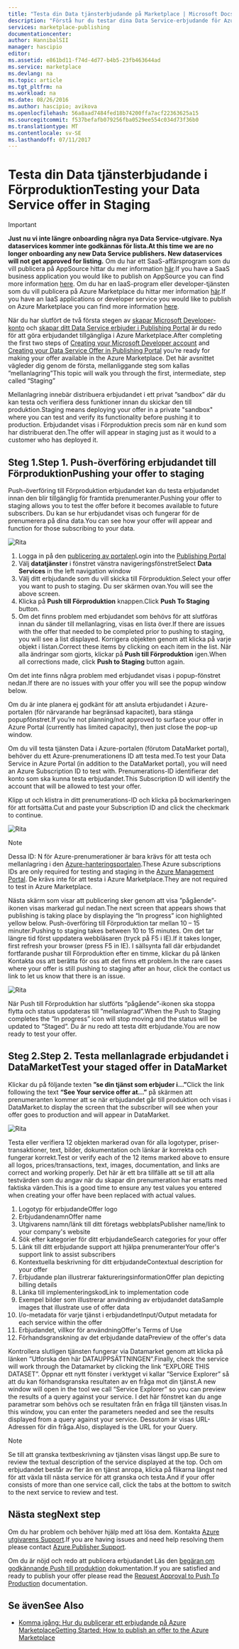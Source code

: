 ```yaml
---
title: "Testa din Data tjänsterbjudande på Marketplace | Microsoft Docs"
description: "Förstå hur du testar dina Data Service-erbjudande för Azure Marketplace."
services: marketplace-publishing
documentationcenter: 
author: HannibalSII
manager: hascipio
editor: 
ms.assetid: e861bd11-f74d-4d77-b4b5-23fb463644ad
ms.service: marketplace
ms.devlang: na
ms.topic: article
ms.tgt_pltfrm: na
ms.workload: na
ms.date: 08/26/2016
ms.author: hascipio; avikova
ms.openlocfilehash: 56a8aad7484fed18b74200ffa7acf22363625a15
ms.sourcegitcommit: f537befafb079256fba0529ee554c034d73f36b0
ms.translationtype: MT
ms.contentlocale: sv-SE
ms.lasthandoff: 07/11/2017
---
```

# <a name="testing-your-data-service-offer-in-staging"></a><span data-ttu-id="f8b7d-103">Testa din Data tjänsterbjudande i Förproduktion</span><span class="sxs-lookup"><span data-stu-id="f8b7d-103">Testing your Data Service offer in Staging</span></span>
> [!IMPORTANT]
> <span data-ttu-id="f8b7d-104">**Just nu vi inte längre onboarding några nya Data Service-utgivare. Nya dataservices kommer inte godkännas för lista.**</span><span class="sxs-lookup"><span data-stu-id="f8b7d-104">**At this time we are no longer onboarding any new Data Service publishers. New dataservices will not get approved for listing.**</span></span> <span data-ttu-id="f8b7d-105">Om du har ett SaaS-affärsprogram som du vill publicera på AppSource hittar du mer information [här](https://appsource.microsoft.com/partners).</span><span class="sxs-lookup"><span data-stu-id="f8b7d-105">If you have a SaaS business application you would like to publish on AppSource you can find more information [here](https://appsource.microsoft.com/partners).</span></span> <span data-ttu-id="f8b7d-106">Om du har en IaaS-program eller developer-tjänsten som du vill publicera på Azure Marketplace du hittar mer information [här](https://azure.microsoft.com/marketplace/programs/certified/).</span><span class="sxs-lookup"><span data-stu-id="f8b7d-106">If you have an IaaS applications or developer service you would like to publish on Azure Marketplace you can find more information [here](https://azure.microsoft.com/marketplace/programs/certified/).</span></span>
> 
> 

<span data-ttu-id="f8b7d-107">När du har slutfört de två första stegen av [skapar Microsoft Developer-konto](marketplace-publishing-accounts-creation-registration.md) och [skapar ditt Data Service erbjuder i Publishing Portal](marketplace-publishing-data-service-creation.md) är du redo för att göra erbjudandet tillgängliga i Azure Marketplace.</span><span class="sxs-lookup"><span data-stu-id="f8b7d-107">After completing the first two steps of [Creating your Microsoft Developer account](marketplace-publishing-accounts-creation-registration.md) and [Creating your Data Service Offer in Publishing Portal](marketplace-publishing-data-service-creation.md) you’re ready for making your offer available in the Azure Marketplace.</span></span> <span data-ttu-id="f8b7d-108">Det här avsnittet vägleder dig genom de första, mellanliggande steg som kallas ”mellanlagring”</span><span class="sxs-lookup"><span data-stu-id="f8b7d-108">This topic will walk you through the first, intermediate, step called “Staging”</span></span>

<span data-ttu-id="f8b7d-109">Mellanlagring innebär distribuera erbjudandet i ett privat ”sandbox” där du kan testa och verifiera dess funktioner innan du skickar den till produktion.</span><span class="sxs-lookup"><span data-stu-id="f8b7d-109">Staging means deploying your offer in a private "sandbox" where you can test and verify its functionality before pushing it to production.</span></span> <span data-ttu-id="f8b7d-110">Erbjudandet visas i Förproduktion precis som när en kund som har distribuerat den.</span><span class="sxs-lookup"><span data-stu-id="f8b7d-110">The offer will appear in staging just as it would to a customer who has deployed it.</span></span>

## <a name="step-1-pushing-your-offer-to-staging"></a><span data-ttu-id="f8b7d-111">Steg 1.</span><span class="sxs-lookup"><span data-stu-id="f8b7d-111">Step 1.</span></span> <span data-ttu-id="f8b7d-112">Push-överföring erbjudandet till Förproduktion</span><span class="sxs-lookup"><span data-stu-id="f8b7d-112">Pushing your offer to staging</span></span>
<span data-ttu-id="f8b7d-113">Push-överföring till Förproduktion erbjudandet kan du testa erbjudandet innan den blir tillgänglig för framtida prenumeranter.</span><span class="sxs-lookup"><span data-stu-id="f8b7d-113">Pushing your offer to staging allows you to test the offer before it becomes available to future subscribers.</span></span>  <span data-ttu-id="f8b7d-114">Du kan se hur erbjudandet visas och fungerar för de prenumerera på dina data.</span><span class="sxs-lookup"><span data-stu-id="f8b7d-114">You can see how your offer will appear and function for those subscribing to your data.</span></span>  

  ![Rita](media/marketplace-publishing-data-service-test-in-staging/step-1.1.png)

1. <span data-ttu-id="f8b7d-116">Logga in på den [publicering av portalen](https://publish.windowsazure.com)</span><span class="sxs-lookup"><span data-stu-id="f8b7d-116">Login into the [Publishing Portal](https://publish.windowsazure.com)</span></span>
2. <span data-ttu-id="f8b7d-117">Välj **datatjänster** i fönstret vänstra navigeringsfönstret</span><span class="sxs-lookup"><span data-stu-id="f8b7d-117">Select **Data Services** in the left navigation window</span></span>
3. <span data-ttu-id="f8b7d-118">Välj ditt erbjudande som du vill skicka till Förproduktion.</span><span class="sxs-lookup"><span data-stu-id="f8b7d-118">Select your offer you want to push to staging.</span></span> <span data-ttu-id="f8b7d-119">Du ser skärmen ovan.</span><span class="sxs-lookup"><span data-stu-id="f8b7d-119">You will see the above screen.</span></span>
4. <span data-ttu-id="f8b7d-120">Klicka på **Push till Förproduktion** knappen.</span><span class="sxs-lookup"><span data-stu-id="f8b7d-120">Click **Push To Staging** button.</span></span>  
5. <span data-ttu-id="f8b7d-121">Om det finns problem med erbjudandet som behövs för att slutföras innan du sänder till mellanlagring, visas en lista över.</span><span class="sxs-lookup"><span data-stu-id="f8b7d-121">If there are issues with the offer that needed to be completed prior to pushing to staging, you will see a list displayed.</span></span>  <span data-ttu-id="f8b7d-122">Korrigera objekten genom att klicka på varje objekt i listan.</span><span class="sxs-lookup"><span data-stu-id="f8b7d-122">Correct these items by clicking on each item in the list.</span></span> <span data-ttu-id="f8b7d-123">När alla ändringar som gjorts, klickar på **Push till Förproduktion** igen.</span><span class="sxs-lookup"><span data-stu-id="f8b7d-123">When all corrections made, click **Push to Staging** button again.</span></span>

<span data-ttu-id="f8b7d-124">Om det inte finns några problem med erbjudandet visas i popup-fönstret nedan.</span><span class="sxs-lookup"><span data-stu-id="f8b7d-124">If there are no issues with your offer you will see the popup window below.</span></span>  

<span data-ttu-id="f8b7d-125">Om du är inte planera ej godkänt för att ansluta erbjudandet i Azure-portalen (för närvarande har begränsad kapacitet), bara stänga popupfönstret.</span><span class="sxs-lookup"><span data-stu-id="f8b7d-125">If you’re not planning/not approved to surface your offer in Azure Portal (currently has limited capacity), then just close the pop-up window.</span></span>

<span data-ttu-id="f8b7d-126">Om du vill testa tjänsten Data i Azure-portalen (förutom DataMarket portal), behöver du ett Azure-prenumerationens ID att testa med.</span><span class="sxs-lookup"><span data-stu-id="f8b7d-126">To test your Data Service in Azure Portal (in addition to the DataMarket portal), you will need an Azure Subscription ID to test with.</span></span>  <span data-ttu-id="f8b7d-127">Prenumerations-ID identifierar det konto som ska kunna testa erbjudandet.</span><span class="sxs-lookup"><span data-stu-id="f8b7d-127">This Subscription ID will identify the account that will be allowed to test your offer.</span></span>  

<span data-ttu-id="f8b7d-128">Klipp ut och klistra in ditt prenumerations-ID och klicka på bockmarkeringen för att fortsätta.</span><span class="sxs-lookup"><span data-stu-id="f8b7d-128">Cut and paste your Subscription ID and click the checkmark to continue.</span></span>

  ![Rita](media/marketplace-publishing-data-service-test-in-staging/step-1.2.png)

> [!NOTE]
> <span data-ttu-id="f8b7d-130">Dessa ID: N för Azure-prenumerationer är bara krävs för att testa och mellanlagring i den [Azure-hanteringsportalen](https://manage.windowsazure.com).</span><span class="sxs-lookup"><span data-stu-id="f8b7d-130">These Azure subscriptions IDs are only required for testing and staging in the [Azure Management Portal](https://manage.windowsazure.com).</span></span> <span data-ttu-id="f8b7d-131">De krävs inte för att testa i Azure Marketplace.</span><span class="sxs-lookup"><span data-stu-id="f8b7d-131">They are not required to test in Azure Marketplace.</span></span>
> 
> 

<span data-ttu-id="f8b7d-132">Nästa skärm som visar att publicering sker genom att visa ”pågående”-ikonen visas markerad gul nedan.</span><span class="sxs-lookup"><span data-stu-id="f8b7d-132">The next screen that appears shows that publishing is taking place by displaying the “In progress” icon highlighted yellow below.</span></span> <span data-ttu-id="f8b7d-133">Push-överföring till Förproduktion tar mellan 10 – 15 minuter.</span><span class="sxs-lookup"><span data-stu-id="f8b7d-133">Pushing to staging takes between 10 to 15 minutes.</span></span>  <span data-ttu-id="f8b7d-134">Om det tar längre tid först uppdatera webbläsaren (tryck på F5 i IE).</span><span class="sxs-lookup"><span data-stu-id="f8b7d-134">If it takes longer, first refresh your browser (press F5 in IE).</span></span>  <span data-ttu-id="f8b7d-135">I sällsynta fall där erbjudandet fortfarande pushar till Förproduktion efter en timme, klickar du på länken Kontakta oss att berätta för oss att det finns ett problem.</span><span class="sxs-lookup"><span data-stu-id="f8b7d-135">In the rare cases where your offer is still pushing to staging after an hour, click the contact us link to let us know that there is an issue.</span></span>

  ![Rita](media/marketplace-publishing-data-service-test-in-staging/step-1.3.png)

<span data-ttu-id="f8b7d-137">När Push till Förproduktion har slutförts ”pågående”-ikonen ska stoppa flytta och status uppdateras till ”mellanlagrad”.</span><span class="sxs-lookup"><span data-stu-id="f8b7d-137">When the Push to Staging completes the “In progress” icon will stop moving and the status will be updated to “Staged”.</span></span>  <span data-ttu-id="f8b7d-138">Du är nu redo att testa ditt erbjudande.</span><span class="sxs-lookup"><span data-stu-id="f8b7d-138">You are now ready to test your offer.</span></span>  

## <a name="step-2-test-your-staged-offer-in-datamarket"></a><span data-ttu-id="f8b7d-139">Steg 2.</span><span class="sxs-lookup"><span data-stu-id="f8b7d-139">Step 2.</span></span> <span data-ttu-id="f8b7d-140">Testa mellanlagrade erbjudandet i DataMarket</span><span class="sxs-lookup"><span data-stu-id="f8b7d-140">Test your staged offer in DataMarket</span></span>
<span data-ttu-id="f8b7d-141">Klickar du på följande texten **”se din tjänst som erbjuder i...”**</span><span class="sxs-lookup"><span data-stu-id="f8b7d-141">Click the link following the text **“See Your service offer at…”**</span></span> <span data-ttu-id="f8b7d-142">på skärmen att prenumeranten kommer att se när erbjudandet går till produktion och visas i DataMarket.</span><span class="sxs-lookup"><span data-stu-id="f8b7d-142">to display the screen that the subscriber will see when your offer goes to production and will appear in DataMarket.</span></span>

  ![Rita](media/marketplace-publishing-data-service-test-in-staging/step-2.2.png)

<span data-ttu-id="f8b7d-144">Testa eller verifiera 12 objekten markerad ovan för alla logotyper, priser-transaktioner, text, bilder, dokumentation och länkar är korrekta och fungerar korrekt.</span><span class="sxs-lookup"><span data-stu-id="f8b7d-144">Test or verify each of the 12 items marked above to ensure all logos, prices/transactions, text, images, documentation, and links are correct and working properly.</span></span>  <span data-ttu-id="f8b7d-145">Det här är ett bra tillfälle att se till att alla testvärden som du angav när du skapar din prenumeration har ersatts med faktiska värden.</span><span class="sxs-lookup"><span data-stu-id="f8b7d-145">This is a good time to ensure any test values you entered when creating your offer have been replaced with actual values.</span></span>

1. <span data-ttu-id="f8b7d-146">Logotyp för erbjudande</span><span class="sxs-lookup"><span data-stu-id="f8b7d-146">Offer logo</span></span>
2. <span data-ttu-id="f8b7d-147">Erbjudandenamn</span><span class="sxs-lookup"><span data-stu-id="f8b7d-147">Offer name</span></span>
3. <span data-ttu-id="f8b7d-148">Utgivarens namn/länk till ditt företags webbplats</span><span class="sxs-lookup"><span data-stu-id="f8b7d-148">Publisher name/link to your company's website</span></span>
4. <span data-ttu-id="f8b7d-149">Sök efter kategorier för ditt erbjudande</span><span class="sxs-lookup"><span data-stu-id="f8b7d-149">Search categories for your offer</span></span>
5. <span data-ttu-id="f8b7d-150">Länk till ditt erbjudande support att hjälpa prenumeranter</span><span class="sxs-lookup"><span data-stu-id="f8b7d-150">Your offer's support link to assist subscribers</span></span>
6. <span data-ttu-id="f8b7d-151">Kontextuella beskrivning för ditt erbjudande</span><span class="sxs-lookup"><span data-stu-id="f8b7d-151">Contextual description for your offer</span></span>
7. <span data-ttu-id="f8b7d-152">Erbjudande plan illustrerar faktureringsinformation</span><span class="sxs-lookup"><span data-stu-id="f8b7d-152">Offer plan depicting billing details</span></span>
8. <span data-ttu-id="f8b7d-153">Länka till implementeringskod</span><span class="sxs-lookup"><span data-stu-id="f8b7d-153">Link to implementation code</span></span>
9. <span data-ttu-id="f8b7d-154">Exempel bilder som illustrerar användning av erbjudandet data</span><span class="sxs-lookup"><span data-stu-id="f8b7d-154">Sample images that illustrate use of offer data</span></span>
10. <span data-ttu-id="f8b7d-155">I/o-metadata för varje tjänst i erbjudandet</span><span class="sxs-lookup"><span data-stu-id="f8b7d-155">Input/Output metadata for each service within the offer</span></span>
11. <span data-ttu-id="f8b7d-156">Erbjudandet, villkor för användning</span><span class="sxs-lookup"><span data-stu-id="f8b7d-156">Offer's Terms of Use</span></span>
12. <span data-ttu-id="f8b7d-157">Förhandsgranskning av det erbjudande data</span><span class="sxs-lookup"><span data-stu-id="f8b7d-157">Preview of the offer's data</span></span>

<span data-ttu-id="f8b7d-158">Kontrollera slutligen tjänsten fungerar via Datamarket genom att klicka på länken ”Utforska den här DATAUPPSÄTTNINGEN”.</span><span class="sxs-lookup"><span data-stu-id="f8b7d-158">Finally, check the service will work through the Datamarket by clicking the link “EXPLORE THIS DATASET”.</span></span>  <span data-ttu-id="f8b7d-159">Öppnar ett nytt fönster i verktyget vi kallar ”Service Explorer” så att du kan förhandsgranska resultaten av en fråga mot din tjänst.</span><span class="sxs-lookup"><span data-stu-id="f8b7d-159">A new window will open in the tool we call “Service Explorer” so you can preview the results of a query against your service.</span></span>  <span data-ttu-id="f8b7d-160">I det här fönstret kan du ange parametrar som behövs och se resultaten från en fråga till tjänsten visas.</span><span class="sxs-lookup"><span data-stu-id="f8b7d-160">In this window, you can enter the parameters needed and see the results displayed from a query against your service.</span></span>   <span data-ttu-id="f8b7d-161">Dessutom är visas URL-Adressen för din fråga.</span><span class="sxs-lookup"><span data-stu-id="f8b7d-161">Also, displayed is the URL for your Query.</span></span>  

> [!NOTE]
> <span data-ttu-id="f8b7d-162">Se till att granska textbeskrivning av tjänsten visas längst upp.</span><span class="sxs-lookup"><span data-stu-id="f8b7d-162">Be sure to review the textual description of the service displayed at the top.</span></span>  <span data-ttu-id="f8b7d-163">Och om erbjudandet består av fler än en tjänst anropa, klicka på flikarna längst ned för att växla till nästa service för att granska och testa.</span><span class="sxs-lookup"><span data-stu-id="f8b7d-163">And if your offer consists of more than one service call, click the tabs at the bottom to switch to the next service to review and test.</span></span>
> 
> 

## <a name="next-step"></a><span data-ttu-id="f8b7d-164">Nästa steg</span><span class="sxs-lookup"><span data-stu-id="f8b7d-164">Next step</span></span>
<span data-ttu-id="f8b7d-165">Om du har problem och behöver hjälp med att lösa dem. Kontakta [Azure utgivarens Support](http://go.microsoft.com/fwlink/?LinkId=272975).</span><span class="sxs-lookup"><span data-stu-id="f8b7d-165">If you are having issues and need help resolving them please contact [Azure Publisher Support](http://go.microsoft.com/fwlink/?LinkId=272975).</span></span>

<span data-ttu-id="f8b7d-166">Om du är nöjd och redo att publicera erbjudandet Läs den [begäran om godkännande Push till produktion](marketplace-publishing-push-to-production.md) dokumentation.</span><span class="sxs-lookup"><span data-stu-id="f8b7d-166">If you are satisfied and ready to publish your offer please read the [Request Approval to Push To Production](marketplace-publishing-push-to-production.md) documentation.</span></span>

## <a name="see-also"></a><span data-ttu-id="f8b7d-167">Se även</span><span class="sxs-lookup"><span data-stu-id="f8b7d-167">See Also</span></span>
* [<span data-ttu-id="f8b7d-168">Komma igång: Hur du publicerar ett erbjudande på Azure Marketplace</span><span class="sxs-lookup"><span data-stu-id="f8b7d-168">Getting Started: How to publish an offer to the Azure Marketplace</span></span>](marketplace-publishing-getting-started.md)

